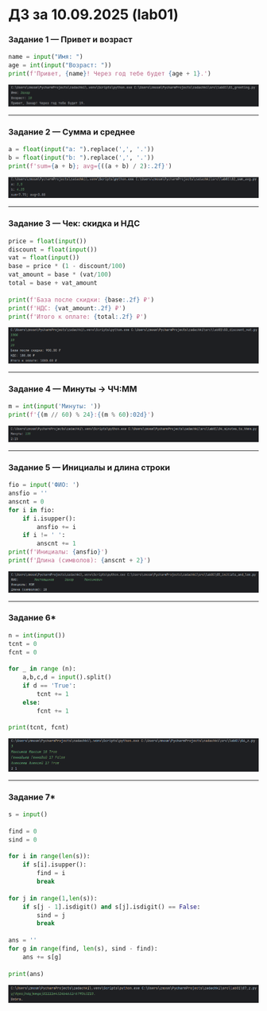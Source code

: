 # ДЗ за 10.09.2025 (lab01)

### Задание 1 — Привет и возраст

```py
name = input("Имя: ")
age = int(input("Возраст: "))
print(f'Привет, {name}! Через год тебе будет {age + 1}.')
```

![Код и демонстрация работы](/images/lab01/img01.png)

---

### Задание 2 — Сумма и среднее

```py
a = float(input("a: ").replace(',', '.'))
b = float(input("b: ").replace(',', '.'))
print(f'sum={a + b}; avg={((a + b) / 2):.2f}')
```

![Код и демонстрация работы](/images/lab01/img02.png)

---

### Задание 3 — Чек: скидка и НДС

```py
price = float(input())
discount = float(input())
vat = float(input())
base = price * (1 - discount/100)
vat_amount = base * (vat/100)
total = base + vat_amount

print(f'База после скидки: {base:.2f} ₽')
print(f'НДС: {vat_amount:.2f} ₽')
print(f'Итого к оплате: {total:.2f} ₽')
```

![Код и демонстрация работы](/images/lab01/img03.png)

---

### Задание 4 — Минуты → ЧЧ:ММ

```py
m = int(input('Минуты: '))
print(f'{(m // 60) % 24}:{(m % 60):02d}')
```

![Код и демонстрация работы](/images/lab01/img04.png)

---

### Задание 5 — Инициалы и длина строки

```py
fio = input('ФИО: ')
ansfio = ''
anscnt = 0
for i in fio:
    if i.isupper():
        ansfio += i
    if i != ' ':
        anscnt += 1
print(f'Инициалы: {ansfio}')
print(f'Длина (символов): {anscnt + 2}')
```

![Код и демонстрация работы](/images/lab01/img05.png)

---

### Задание 6*

```py
n = int(input())
tcnt = 0
fcnt = 0

for _ in range (n):
    a,b,c,d = input().split()
    if d == 'True':
        tcnt += 1
    else:
        fcnt += 1

print(tcnt, fcnt)
```

![Код и демонстрация работы](/images/lab01/img06.png)

---

### Задание 7*

```py
s = input()

find = 0
sind = 0

for i in range(len(s)):
    if s[i].isupper():
        find = i
        break

for j in range(1,len(s)):
    if s[j - 1].isdigit() and s[j].isdigit() == False:
        sind = j
        break

ans = ''
for g in range(find, len(s), sind - find):
    ans += s[g]

print(ans)
```

![Код и демонстрация работы](/images/lab01/img07.png)
